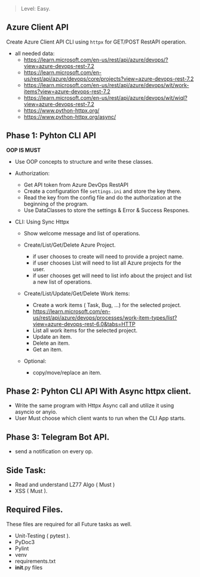 > Level: Easy.


Azure Client API 
--

Create Azure Client API CLI using `httpx` for GET/POST RestAPI operation.

- all needed data: 
    - https://learn.microsoft.com/en-us/rest/api/azure/devops/?view=azure-devops-rest-7.2
    - https://learn.microsoft.com/en-us/rest/api/azure/devops/core/projects?view=azure-devops-rest-7.2
    - https://learn.microsoft.com/en-us/rest/api/azure/devops/wit/work-items?view=azure-devops-rest-7.2
    - https://learn.microsoft.com/en-us/rest/api/azure/devops/wit/wiql?view=azure-devops-rest-7.2
    - https://www.python-httpx.org/
    - https://www.python-httpx.org/async/

Phase 1: Pyhton CLI API
--
**OOP IS MUST**
* Use OOP concepts to structure and write these classes.
* Authorization:
  * Get API token from Azure DevOps RestAPI
  * Create a configuration file `settings.ini` and store the key there.
  * Read the key from the config file and do the authorization at the beginning of the program.
  * Use DataClasses to store the settings & Error & Success Respones.

* CLI: Using Sync Httpx
  * Show welcome message and list of operations. 
  * Create/List/Get/Delete Azure Project.
    * if user chooses to create will need to provide a project name.
    * if user chooses List will need to list all Azure projects for the user.
    * if user chooses get will need to list info about the project and list a new list of operations.
  
  * Create/List/Update/Get/Delete Work items:
    * Create a work items ( Task, Bug, ...) for the selected project.
    * https://learn.microsoft.com/en-us/rest/api/azure/devops/processes/work-item-types/list?view=azure-devops-rest-6.0&tabs=HTTP
    * List all work items for the selected project.
    * Update an item.
    * Delete an item.
    * Get an item.


   * Optional:
      *   copy/move/replace an item.

Phase 2: Pyhton CLI API With Async httpx client.
--

  * Write the same program with Httpx Async call and utilize it using asyncio or anyio.
  * User Must choose which client wants to run when the CLI App starts.

Phase 3: Telegram Bot API.
--

* send a notification on every op.

Side Task:
--

* Read and understand LZ77 Algo ( Must )
* XSS ( Must ).


Required Files.
-- 
These files are required for all Future tasks as well.

* Unit-Testing ( pytest ).
* PyDoc3
* Pylint
* venv
* requirements.txt
* __init__.py files
